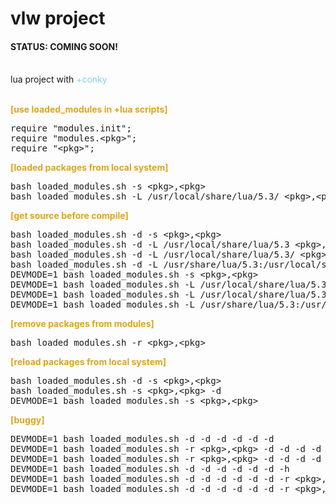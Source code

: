 # vlw project

<h4><span>STATUS: </span>COMING SOON!</h4><br />
lua project with <span style="color:skyblue;">+conky</span></br></br>

<b style="color:goldenrod;">[use loaded_modules in +lua scripts]</b>
<pre>
require "modules.init";
require "modules.&lt;pkg&gt;";
require "&lt;pkg&gt;";
</pre>

<b style="color:goldenrod;">[loaded packages from local system]</b>
<pre>
bash loaded_modules.sh -s &lt;pkg&gt;,&lt;pkg&gt;
bash loaded_modules.sh -L /usr/local/share/lua/5.3/ &lt;pkg&gt;,&lt;pkg&gt;
</pre>

<b style="color:goldenrod;">[get source before compile]</b>
<pre>
bash loaded_modules.sh -d -s &lt;pkg&gt;,&lt;pkg&gt;
bash loaded_modules.sh -d -L /usr/local/share/lua/5.3 &lt;pkg&gt;,&lt;pkg&gt;
bash loaded_modules.sh -d -L /usr/local/share/lua/5.3/ &lt;pkg&gt;,&lt;pkg&gt;
bash loaded_modules.sh -d -L /usr/share/lua/5.3:/usr/local/share/lua/5.3 &lt;pkg&gt;,&lt;pkg&gt;
DEVMODE=1 bash loaded_modules.sh -s &lt;pkg&gt;,&lt;pkg&gt;
DEVMODE=1 bash loaded_modules.sh -L /usr/local/share/lua/5.3 &lt;pkg&gt;,&lt;pkg&gt;
DEVMODE=1 bash loaded_modules.sh -L /usr/local/share/lua/5.3/ &lt;pkg&gt;,&lt;pkg&gt;
DEVMODE=1 bash loaded_modules.sh -L /usr/share/lua/5.3:/usr/local/share/lua/5.3 &lt;pkg&gt;,&lt;pkg&gt;
</pre>

<b style="color:goldenrod;">[remove packages from modules]</b>
<pre>
bash loaded_modules.sh -r &lt;pkg&gt;,&lt;pkg&gt;
</pre>

<b style="color:goldenrod;">[reload packages from local system]</b>
<pre>
bash loaded_modules.sh -d -s &lt;pkg&gt;,&lt;pkg&gt;
bash loaded_modules.sh -s &lt;pkg&gt;,&lt;pkg&gt; -d
DEVMODE=1 bash loaded_modules.sh -s &lt;pkg&gt;,&lt;pkg&gt;
</pre>

<b style="color:goldenrod;">[buggy]</b>
<pre>
DEVMODE=1 bash loaded_modules.sh -d -d -d -d -d -d
DEVMODE=1 bash loaded_modules.sh -r &lt;pkg&gt;,&lt;pkg&gt; -d -d -d -d -d -d -h
DEVMODE=1 bash loaded_modules.sh -r &lt;pkg&gt;,&lt;pkg&gt; -d -d -d -d -d -d
DEVMODE=1 bash loaded_modules.sh -d -d -d -d -d -d -h
DEVMODE=1 bash loaded_modules.sh -d -d -d -d -d -d -r &lt;pkg&gt;,&lt;pkg&gt; -h
DEVMODE=1 bash loaded_modules.sh -d -d -d -d -d -d -r &lt;pkg&gt;,&lt;pkg&gt;
</pre>
